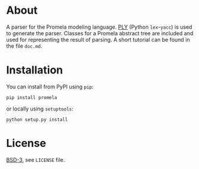 About
=====

A parser for the Promela modeling language.
[PLY](https://pypi.python.org/pypi/ply/3.4) (Python `lex`-`yacc`) is used to generate the parser.
Classes for a Promela abstract tree are included and used for representing the result of parsing.
A short tutorial can be found in the file `doc.md`.


Installation
============

You can install from PyPI using `pip`:

```
pip install promela
```

or locally using `setuptools`:

```
python setup.py install
```


License
=======
[BSD-3](http://opensource.org/licenses/BSD-3-Clause), see `LICENSE` file.